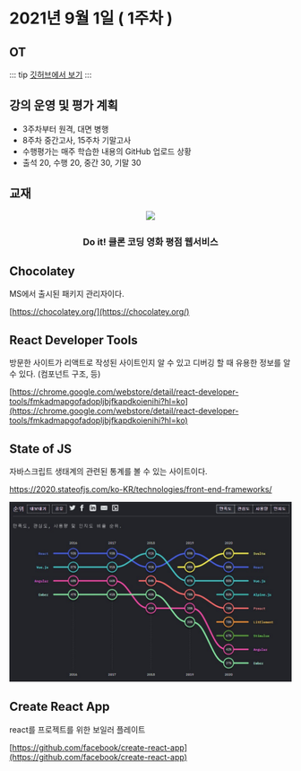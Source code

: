 # 2021년 9월 1일 ( 1주차 )

## OT

::: tip
[깃허브에서 보기](https://dalcon10028.github.io/movie_app_2021/tree/master/docs/src/review-note/2021-09-01)
:::

## 강의 운영 및 평가 계획

- 3주차부터 원격, 대면 병행
- 8주차 중간고사, 15주차 기말고사
- 수행평가는 매주 학습한 내용의 GitHub 업로드 상황
- 출석 20, 수행 20, 중간 30, 기말 30

## 교재

<p align="middle" >
  <img width="200px;" src="http://bimage.interpark.com/goods_image/4/6/2/1/333164621s.jpg" />
</p>
<h3 align="center">Do it! 클론 코딩 영화 평점 웹서비스</h3>

## Chocolatey

MS에서 출시된 패키지 관리자이다.

[https://chocolatey.org/](https://chocolatey.org/)

## React Developer Tools

방문한 사이트가 리액트로 작성된 사이트인지 알 수 있고 디버깅 할 때 유용한 정보를 알 수 있다. (컴포넌트 구조, 등)

[https://chrome.google.com/webstore/detail/react-developer-tools/fmkadmapgofadopljbjfkapdkoienihi?hl=ko](https://chrome.google.com/webstore/detail/react-developer-tools/fmkadmapgofadopljbjfkapdkoienihi?hl=ko)

## State of JS

자바스크립트 생태계의 관련된 통계를 볼 수 있는 사이트이다.

[https://2020.stateofjs.com/ko-KR/technologies/front-end-frameworks/
](https://2020.stateofjs.com/ko-KR/technologies/front-end-frameworks/)

![StateOfJs](./stateofjs.jpg)

## Create React App

react를 프로젝트를 위한 보일러 플레이트

[https://github.com/facebook/create-react-app](https://github.com/facebook/create-react-app)
